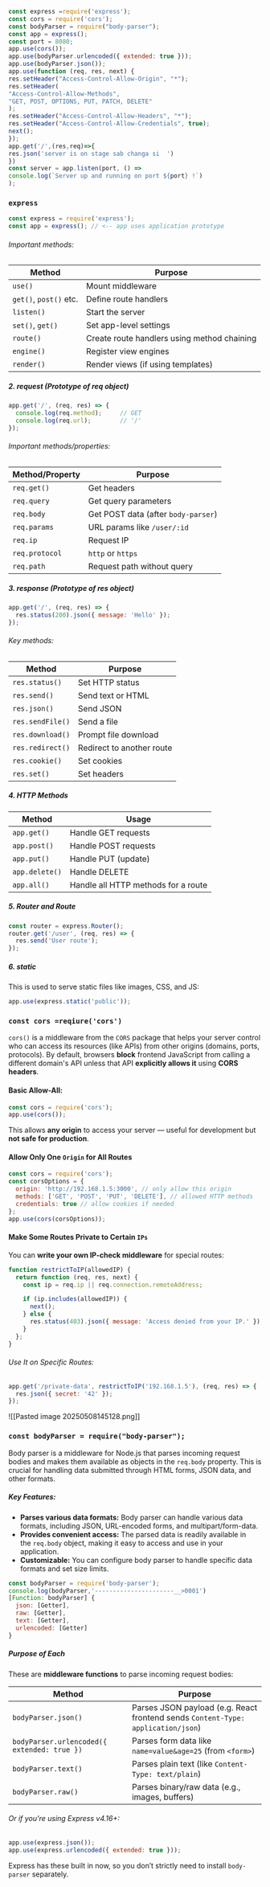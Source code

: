 ```js
const express =require('express');
const cors = require('cors');
const bodyParser = require("body-parser");
const app = express(); 
const port = 8080;
app.use(cors());
app.use(bodyParser.urlencoded({ extended: true }));
app.use(bodyParser.json());
app.use(function (req, res, next) {
res.setHeader("Access-Control-Allow-Origin", "*");
res.setHeader(
"Access-Control-Allow-Methods",
"GET, POST, OPTIONS, PUT, PATCH, DELETE"
);
res.setHeader("Access-Control-Allow-Headers", "*");
res.setHeader("Access-Control-Allow-Credentials", true);
next();
});
app.get('/',(res,req)=>{
res.json('server is on stage sab changa si  ')
})
const server = app.listen(port, () =>
console.log(`Server up and running on port ${port} !`)
);
```
### `express`
```js
const express = require('express');
const app = express(); // <-- app uses application prototype
```
###### Important methods:

| Method                 | Purpose                                     |
| ---------------------- | ------------------------------------------- |
| `use()`                | Mount middleware                            |
| `get()`, `post()` etc. | Define route handlers                       |
| `listen()`             | Start the server                            |
| `set()`, `get()`       | Set app-level settings                      |
| `route()`              | Create route handlers using method chaining |
| `engine()`             | Register view engines                       |
| `render()`             | Render views (if using templates)           |
##### 2. request (Prototype of req object)
```js
app.get('/', (req, res) => {
  console.log(req.method);     // GET
  console.log(req.url);        // '/'
});
```
###### Important methods/properties:

| Method/Property | Purpose                             |
| --------------- | ----------------------------------- |
| `req.get()`     | Get headers                         |
| `req.query`     | Get query parameters                |
| `req.body`      | Get POST data (after `body-parser`) |
| `req.params`    | URL params like `/user/:id`         |
| `req.ip`        | Request IP                          |
| `req.protocol`  | `http` or `https`                   |
| `req.path`      | Request path without query          |

##### 3. response (Prototype of res object)
```js
app.get('/', (req, res) => {
  res.status(200).json({ message: 'Hello' });
});
```
###### Key methods:

| Method           | Purpose                   |
| ---------------- | ------------------------- |
| `res.status()`   | Set HTTP status           |
| `res.send()`     | Send text or HTML         |
| `res.json()`     | Send JSON                 |
| `res.sendFile()` | Send a file               |
| `res.download()` | Prompt file download      |
| `res.redirect()` | Redirect to another route |
| `res.cookie()`   | Set cookies               |
| `res.set()`      | Set headers               |
##### 4. HTTP Methods
| Method         | Usage                               |
| -------------- | ----------------------------------- |
| `app.get()`    | Handle GET requests                 |
| `app.post()`   | Handle POST requests                |
| `app.put()`    | Handle PUT (update)                 |
| `app.delete()` | Handle DELETE                       |
| `app.all()`    | Handle all HTTP methods for a route |
#####  5. Router and Route
```js
const router = express.Router();
router.get('/user', (req, res) => {
  res.send('User route');
});
```

##### 6. static
This is used to serve static files like images, CSS, and JS:
```js
app.use(express.static('public'));
```


### `const cors =reqiure('cors')`
`cors()` is a middleware from the `CORS` package that helps your server control who can access its resources (like APIs) from other origins (domains, ports, protocols).
By default, browsers **block** frontend JavaScript from calling a different domain's API unless that API **explicitly allows it** using **CORS headers**.
#### Basic Allow-All:
```js
const cors = require('cors');
app.use(cors());
```
This allows **any origin** to access your server — useful for development but **not safe for production**.
#### Allow Only One `Origin` for All Routes
```js
const cors = require('cors');
const corsOptions = {
  origin: 'http://192.168.1.5:3000', // only allow this origin
  methods: ['GET', 'POST', 'PUT', 'DELETE'], // allowed HTTP methods
  credentials: true // allow cookies if needed
};
app.use(cors(corsOptions));
```
#### Make Some Routes Private to Certain `IPs`
You can **write your own IP-check middleware** for special routes:
``` js 
function restrictToIP(allowedIP) {
  return function (req, res, next) {
    const ip = req.ip || req.connection.remoteAddress;

    if (ip.includes(allowedIP)) {
      next();
    } else {
      res.status(403).json({ message: 'Access denied from your IP.' });
    }
  };
}
```
###### Use It on Specific Routes:
```js
app.get('/private-data', restrictToIP('192.168.1.5'), (req, res) => {
  res.json({ secret: '42' });
});
```
![[Pasted image 20250508145128.png]]
### `const bodyParser = require("body-parser");`
Body parser is a middleware for Node.js that parses incoming request bodies and makes them available as objects in the `req.body` property. This is crucial for handling data submitted through HTML forms, JSON data, and other formats.
##### Key Features:
- **Parses various data formats:** Body parser can handle various data formats, including JSON, URL-encoded forms, and multipart/form-data.
- **Provides convenient access:** The parsed data is readily available in the `req.body` object, making it easy to access and use in your application.
- **Customizable:** You can configure body parser to handle specific data formats and set size limits.
```js
const bodyParser = require('body-parser');
console.log(bodyParser,'----------------------__>0001')
[Function: bodyParser] {
  json: [Getter],
  raw: [Getter],
  text: [Getter],
  urlencoded: [Getter]
}
```
##### Purpose of Each
These are **middleware functions** to parse incoming request bodies:

| Method                                      | Purpose                                                                          |
| ------------------------------------------- | -------------------------------------------------------------------------------- |
| `bodyParser.json()`                         | Parses JSON payload (e.g. React frontend sends `Content-Type: application/json`) |
| `bodyParser.urlencoded({ extended: true })` | Parses form data like `name=value&age=25` (from `<form>`)                        |
| `bodyParser.text()`                         | Parses plain text (like `Content-Type: text/plain`)                              |
| `bodyParser.raw()`                          | Parses binary/raw data (e.g., images, buffers)                                   |
###### Or if you're using Express v4.16+:
```js
app.use(express.json());
app.use(express.urlencoded({ extended: true }));
```
Express has these built in now, so you don’t strictly need to install `body-parser` separately.
